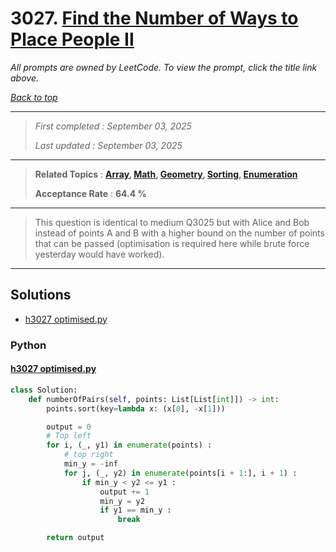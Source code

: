 # 3027. [Find the Number of Ways to Place People II](<https://leetcode.com/problems/find-the-number-of-ways-to-place-people-ii>)

*All prompts are owned by LeetCode. To view the prompt, click the title link above.*

*[Back to top](<../README.md>)*

------

> *First completed : September 03, 2025*
>
> *Last updated : September 03, 2025*

------

> **Related Topics** : **[Array](<by_topic/Array.md>), [Math](<by_topic/Math.md>), [Geometry](<by_topic/Geometry.md>), [Sorting](<by_topic/Sorting.md>), [Enumeration](<by_topic/Enumeration.md>)**
>
> **Acceptance Rate** : **64.4 %**

------

> This question is identical to medium Q3025 but with Alice and Bob instead of points A and B with a higher bound on the number of points that can be passed (optimisation is required here while brute force yesterday would have worked).
> 

------

## Solutions

- [h3027 optimised.py](<../my-submissions/h3027 optimised.py>)
### Python
#### [h3027 optimised.py](<../my-submissions/h3027 optimised.py>)
```Python
class Solution:
    def numberOfPairs(self, points: List[List[int]]) -> int:
        points.sort(key=lambda x: (x[0], -x[1]))

        output = 0
        # Top left
        for i, (_, y1) in enumerate(points) :
            # top right
            min_y = -inf
            for j, (_, y2) in enumerate(points[i + 1:], i + 1) :
                if min_y < y2 <= y1 :
                    output += 1
                    min_y = y2
                    if y1 == min_y :
                        break

        return output
```

